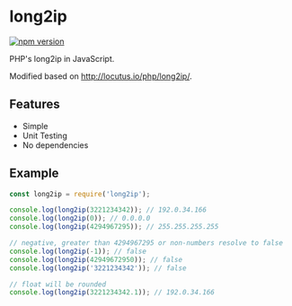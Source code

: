 # long2ip
[![npm version](https://badge.fury.io/js/long2ip.svg)](https://badge.fury.io/js/long2ip)

PHP's long2ip in JavaScript.

Modified based on http://locutus.io/php/long2ip/.

## Features
- Simple
- Unit Testing
- No dependencies

## Example
```javascript
const long2ip = require('long2ip');

console.log(long2ip(3221234342)); // 192.0.34.166
console.log(long2ip(0)); // 0.0.0.0
console.log(long2ip(4294967295)); // 255.255.255.255

// negative, greater than 4294967295 or non-numbers resolve to false
console.log(long2ip(-1)); // false
console.log(long2ip(42949672950)); // false
console.log(long2ip('3221234342')); // false

// float will be rounded
console.log(long2ip(3221234342.1)); // 192.0.34.166
```

